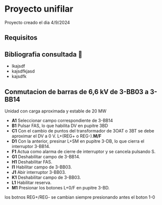 # Proyecto unifilar

Proyecto creado el dia 4/9/2024

## Requisitos

## Bibliografia consultada 📖
- lkajsdf 
- kajsdfkjasd
- kajsdfk

## Conmutacion de barras de 6,6 kV de 3-BB03 a 3-BB14
Unidad con carga aproximada y estable de 20 MW
- **A1** Seleccionar campo correspondiente de 3-BB14
- **B1** Pulsar FAS, lo que habilita DV en pupitre 3BD
- **C1** Con el cambio de puntos del transformador de 3OAT o 3BT se debe aproximar el DV a 0 V. L+(REG+ o REG-).**M/F**
- **D1** Con la anterior, presinar L+SM en pupitre 3-DB, lo que cierra el interruptor 3-BB14.
- **F1** Actua como alarma de cierre de interruptor y se cancela pulsando S.
- **G1** Deshabilitar campo de 3-BB14.
- **H1** Deshabilitar FAS.
- **I1** Habilitar campo de 3-BB03.
- **J1** Abir interruptor 3-BB03.
- **K1** Deshabilitar campo de 3-BB03.
- **L1** Habilitar reserva.
- **M1** Presionar los botones L+0/F en pupitre 3-BD.

los botnos REG+/REG- se cambian siempre presionando antes el boton 1-0